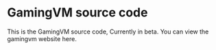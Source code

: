 # GamingVM source code

This is the GamingVM source code, Currently in beta.
You can view the gamingvm website here.
